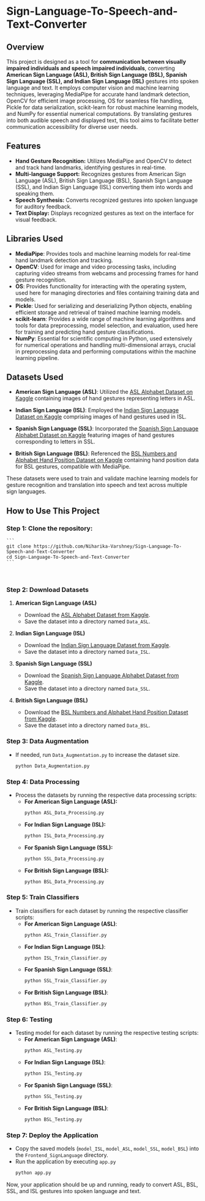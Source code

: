 # Sign-Language-To-Speech-and-Text-Converter


## Overview
This project is designed as a tool for **communication between visually impaired individuals and speech impaired individuals**, converting **American Sign Language (ASL), British Sign Language (BSL), Spanish Sign Language (SSL), and Indian Sign Language (ISL)** gestures into spoken language and text. It employs computer vision and machine learning techniques, leveraging MediaPipe for accurate hand landmark detection, OpenCV for efficient image processing, OS for seamless file handling, Pickle for data serialization, scikit-learn for robust machine learning models, and NumPy for essential numerical computations. By translating gestures into both audible speech and displayed text, this tool aims to facilitate better communication accessibility for diverse user needs.

## Features
- **Hand Gesture Recognition:** Utilizes MediaPipe and OpenCV to detect and track hand landmarks, identifying gestures in real-time.
- **Multi-language Support:** Recognizes gestures from American Sign Language (ASL), British Sign Language (BSL), Spanish Sign Language (SSL), and Indian Sign Language (ISL) converting them into words and speaking them.
- **Speech Synthesis:** Converts recognized gestures into spoken language for auditory feedback.
- **Text Display:** Displays recognized gestures as text on the interface for visual feedback.

## Libraries Used

- **MediaPipe**: Provides tools and machine learning models for real-time hand landmark detection and tracking.
- **OpenCV**: Used for image and video processing tasks, including capturing video streams from webcams and processing frames for hand gesture recognition.
- **OS**: Provides functionality for interacting with the operating system, used here for managing directories and files containing training data and models.
- **Pickle**: Used for serializing and deserializing Python objects, enabling efficient storage and retrieval of trained machine learning models.
- **scikit-learn**: Provides a wide range of machine learning algorithms and tools for data preprocessing, model selection, and evaluation, used here for training and predicting hand gesture classifications.
- **NumPy**: Essential for scientific computing in Python, used extensively for numerical operations and handling multi-dimensional arrays, crucial in preprocessing data and performing computations within the machine learning pipeline.


## Datasets Used

- **American Sign Language (ASL)**: Utilized the [ASL Alphabet Dataset on Kaggle](https://www.kaggle.com/datasets/grassknoted/asl-alphabet?select=asl_alphabet_train) containing images of hand gestures representing letters in ASL.
  
- **Indian Sign Language (ISL)**: Employed the [Indian Sign Language Dataset on Kaggle](https://www.kaggle.com/datasets/vaishnaviasonawane/indian-sign-language-dataset) comprising images of hand gestures used in ISL.

- **Spanish Sign Language (SSL)**: Incorporated the [Spanish Sign Language Alphabet Dataset on Kaggle](https://www.kaggle.com/datasets/kirlelea/spanish-sign-language-alphabet-static) featuring images of hand gestures corresponding to letters in SSL.

- **British Sign Language (BSL)**: Referenced the [BSL Numbers and Alphabet Hand Position Dataset on Kaggle](https://www.kaggle.com/datasets/erentatepe/bsl-numbers-and-alphabet-hand-position-for-mediapipe?select=2_HAND_DATASET) containing hand position data for BSL gestures, compatible with MediaPipe.

These datasets were used to train and validate machine learning models for gesture recognition and translation into speech and text across multiple sign languages.

## How to Use This Project
### Step 1: Clone the repository:

    ```
    git clone https://github.com/Niharika-Varshney/Sign-Language-To-Speech-and-Text-Converter
    cd Sign-Language-To-Speech-and-Text-Converter
    ```
<br>

### Step 2: Download Datasets

1. **American Sign Language (ASL)**
   - Download the [ASL Alphabet Dataset from Kaggle](https://www.kaggle.com/datasets/grassknoted/asl-alphabet?select=asl_alphabet_train).
   - Save the dataset into a directory named `Data_ASL`.

2. **Indian Sign Language (ISL)**
   - Download the [Indian Sign Language Dataset from Kaggle](https://www.kaggle.com/datasets/vaishnaviasonawane/indian-sign-language-dataset).
   - Save the dataset into a directory named `Data_ISL`.

3. **Spanish Sign Language (SSL)**
   - Download the [Spanish Sign Language Alphabet Dataset from Kaggle](https://www.kaggle.com/datasets/kirlelea/spanish-sign-language-alphabet-static).
   - Save the dataset into a directory named `Data_SSL`.

4. **British Sign Language (BSL)**
   - Download the [BSL Numbers and Alphabet Hand Position Dataset from Kaggle](https://www.kaggle.com/datasets/erentatepe/bsl-numbers-and-alphabet-hand-position-for-mediapipe?select=2_HAND_DATASET).
   - Save the dataset into a directory named `Data_BSL`.

### Step 3: Data Augmentation

- If needed, run `Data_Augmentation.py` to increase the dataset size.
  ```sh
  python Data_Augmentation.py

### Step 4: Data Processing

- Process the datasets by running the respective data processing scripts:
  - **For American Sign Language (ASL):**
    ```sh
    python ASL_Data_Processing.py
    ```
  - **For Indian Sign Language (ISL):**
    ```sh
    python ISL_Data_Processing.py
    ```
  - **For Spanish Sign Language (SSL):**
    ```sh
    python SSL_Data_Processing.py
    ```
  - **For British Sign Language (BSL):**
    ```sh
    python BSL_Data_Processing.py
    ```

### Step 5: Train Classifiers

- Train classifiers for each dataset by running the respective classifier scripts:
  - **For American Sign Language (ASL)**:
    ```sh
    python ASL_Train_Classifier.py
    ```
  - **For Indian Sign Language (ISL)**:
    ```sh
    python ISL_Train_Classifier.py
    ```
  - **For Spanish Sign Language (SSL)**:
    ```sh
    python SSL_Train_Classifier.py
    ```
  - **For British Sign Language (BSL)**:
    ```sh
    python BSL_Train_Classifier.py
    ```


### Step 6: Testing

- Testing model for each dataset by running the respective testing scripts:
  - **For American Sign Language (ASL)**:
    ```sh
    python ASL_Testing.py
    ```
  - **For Indian Sign Language (ISL)**:
    ```sh
    python ISL_Testing.py
    ```
  - **For Spanish Sign Language (SSL)**:
    ```sh
    python SSL_Testing.py
    ```
  - **For British Sign Language (BSL)**:
    ```sh
    python BSL_Testing.py
    ```


### Step 7: Deploy the Application

- Copy the saved models (```model_ISL```, ```model_ASL```, ```model_SSL```, ```model_BSL```) into the ```Frontend_SignLanguage``` directory.
- Run the application by executing ```app.py```
  ```sh
  python app.py
  ```


Now, your application should be up and running, ready to convert ASL, BSL, SSL, and ISL gestures into spoken language and text.

